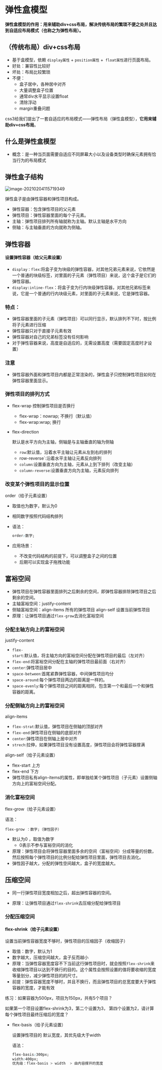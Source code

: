 # 弹性盒模型

**弹性盒模型的作用：用来辅助div+css布局，解决传统布局的繁琐不便之处并且达到自适应布局模式（也称之为弹性布局）。**

## （传统布局）div+css布局

- 基于盒模型，依赖 `display属性` + `position属性` +` float属性`进行页面布局。
- 好处：兼容性比较好
- 坏处：布局比较繁琐
- 不便：
    - 盒子居中，各种居中对齐
    - 大量调整盒子位置
    - 通常div水平显示设置float
    - 清除浮动
    - margin重叠问题

css3给我们提出了一套自适应的布局模式——弹性布局（弹性盒模型），**它用来辅助div+css布局**。

## 什么是弹性盒模型

- 概念：是一种当页面需要自适应不同屏幕大小以及设备类型时确保元素拥有恰当行为的布局模式

## 弹性盒子结构

![image-20210204115719349](https://woniumd.oss-cn-hangzhou.aliyuncs.com/web/zhangrui/20210204115726.png)

弹性盒子是由弹性容器和弹性项目构成。

- 弹性容器：包含弹性项目的父元素
- 弹性项目：弹性容器里面的每个子元素。
- 主轴：弹性项目排列所有轴就称为主轴。默认主轴是水平方向
- 侧轴：与主轴垂直的方向就称为侧轴。

## 弹性容器

#### 设置弹性容器（给父元素设置）

- `display：flex`:将盒子变为块级的弹性容器，对其他兄弟元素来说，它依然是一个普通的块级标签，对里面的子元素（弹性项目）来说，这个盒子是它们的弹性容器。
- `display:inline-flex`：将盒子变为行内块级弹性容器，对其他兄弟标签来说，它是一个普通的行内块级元素，对里面的子元素来说，它是弹性容器。

### 特点：

- 弹性容器里面的子元素（弹性项目）可以同行显示，默认排列不下时，按比例将子元素进行压缩
- 弹性容器只对于直接子元素有效
- 弹性容器对自己的兄弟标签没有任何影响
- 对于弹性容器来说，高度是自适应的，无需设置高度（需要固定高度时才设置）

### 注意

- 弹性容器外面和弹性项目内都是正常渲染的，弹性盒子只控制弹性项目如何在弹性容器里面显示。

### 弹性项目的排列方式

- flex-wrap      控制弹性项目是否换行

  - flex-wrap：nowrap;      不换行（默认值）
  - flex-wrap:wrap;              换行

- flex-direction

  默认是水平方向为主轴，侧轴是与主轴垂直的轴为侧轴

  - `row`:默认值，沿着水平主轴让元素从左到右的排列
  -  row-reverse`:沿着水平主轴让元素反向排列
  - `column`:设置垂直方向为主轴，元素从上到下排列（改变主轴）
  - `column-reverse`:设置垂直方向为主轴，元素反向排列

### 改变某个弹性项目的显示位置

order（给子元素设置）

- 取值也为数字，默认为0

- 相同数字按照代码结构排列

- 语法：

  ```css
  order:数字;
  ```

- 应用场景：

  - 不改变代码结构的前提下，可以调整盒子之间的位置
  - 后期可以实现盒子拖拽功能

## 富裕空间

- 弹性项目在弹性容器里面排列之后剩余的空间，即弹性容器排除弹性项目之后剩余的空间。
- 主轴富裕空间：justify-content
- 侧轴富裕空间：align-items 所有的弹性项目   align-self 设置当前弹性项目
- 原理：让弹性项目通过`flex-grow`去消化富裕空间

### 分配**主轴**方向上的**富裕空间**

justify-content

- `flex-start`:默认值，将主轴方向的富裕空间分配在弹性项目的最后（左对齐）
- `flex-end`:将富裕空间分配在主轴的弹性项目最前面（右对齐）
- `center`:弹性项目居中
- `space-between`:首尾紧靠弹性容器，中间弹性项目均分
- `space-around`:每个弹性项目两边的距离是一样的。
- `space-evenly`:每个弹性项目之间的距离相同，包含第一个和最后一个和弹性容器的距离。



### 分配**侧轴**方向上的**富裕空间**

align-items

- `flex-strat`:默认值，弹性项目在侧轴的顶部对齐
- `flex-end`:弹性项目在侧轴的底部对齐
- `center`:弹性项目在侧轴上居中对齐
- `strech`:拉伸，如果弹性项目没有设置高度，弹性项目会将弹性容器撑满

align-self（给子元素设置）

- flex-start  上方
- flex-end   下方
- 弹性项目私有align-items的属性，即单独给某个弹性项目（子元素）设置侧轴方向上的富裕空间分配。 

###  消化富裕空间

flex-grow（给子元素设置）

语法：

```
flex-grow ：数字;（弹性因子）
```

- 默认为0 ，取值为数字
  - 0表示不参与富裕空间的消化
- 原理：弹性项目会将弹性容器里面多余的空间（富裕空间）分成等量的份数，然后按照每个弹性项目的比例分配给弹性项目里面，弹性项目去消化。
- 弹性因子越大，分配的弹性空间越大，盒子的宽度越大。



## 压缩空间

- 同一行弹性项目宽度相加之后，超出弹性容器的空间。

- 原理：让弹性项目通过`flex-shrink`去压缩分配给弹性项目

    

### 分配压缩空间

#### flex-shrink（给子元素设置）

设置当前弹性容器宽度不够时，弹性项目的压缩因子（收缩因子）

- 取值：数字，默认为1
- 数字越大，压缩空间越大，盒子反而越小
- 原理：当弹性容器宽度容不下当前这行弹性项目时，就会按照`flex-shrink`来收缩弹性项目以达到不换行的目的。这个属性会按照设置的值将要收缩的宽度等量划分，减少弹性项目的的尺寸。
- 前提：弹性容器宽度不够时，并且不换行，而且弹性项目的总宽度要大于弹性容器的宽度，才能有效



练习：如果容器为500px，项目为150px，共有5个项目？

如果第一个项目设置flex-shrink为3，第二个设置为3， 第四个设置为2，请计算每个弹性项目最终压缩后的宽度？



- flex-basis（给子元素设置）

    设置弹性项目的 默认宽度，其优先级大于width

    语法：

    ```css
    flex-basis:300px;
    width:400px;
    优先级：flex-basis > width  > 由内容撑开的宽度
    ```



 